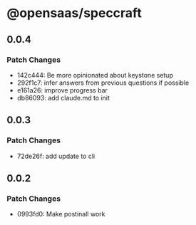 # @opensaas/speccraft

## 0.0.4

### Patch Changes

- 142c444: Be more opinionated about keystone setup
- 292f1c7: infer answers from previous questions if possible
- e161a26: improve progress bar
- db86093: add claude.md to init

## 0.0.3

### Patch Changes

- 72de26f: add update to cli

## 0.0.2

### Patch Changes

- 0993fd0: Make postinall work
